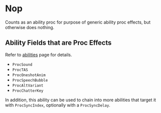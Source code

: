 # Nop

Counts as an ability proc for purpose of generic ability proc effects, but otherwise does nothing.

## Ability Fields that are Proc Effects

Refer to [abilities](4-Ability.md) page for details.

- `ProcSound`
- `ProcTAS`
- `ProcOneshotAnim`
- `ProcSpeechBubble`
- `ProcAltVariant`
- `ProcChatterKey`

In addition, this ability can be used to chain into more abilities that target it with `ProcSyncIndex`, optionally with a `ProcSyncDelay`.
